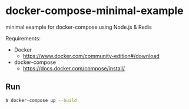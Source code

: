 # docker-compose-minimal-example

minimal example for docker-compose using Node.js & Redis

Requirements:

*   Docker
    *   https://www.docker.com/community-edition#/download
*   docker-compose
    *   https://docs.docker.com/compose/install/

## Run

```bash
$ docker-compose up --build
```
